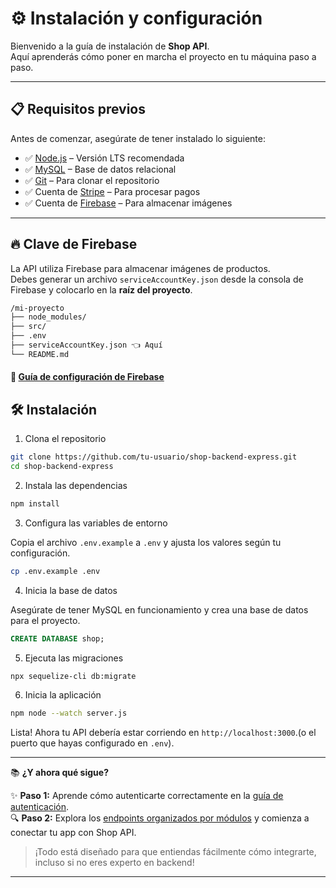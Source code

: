 # ⚙️ Instalación y configuración

Bienvenido a la guía de instalación de **Shop API**.  
Aquí aprenderás cómo poner en marcha el proyecto en tu máquina paso a paso.

---

## 📋 Requisitos previos

Antes de comenzar, asegúrate de tener instalado lo siguiente:

- ✅ [Node.js](https://nodejs.org/es) – Versión LTS recomendada  
- ✅ [MySQL](https://dev.mysql.com/downloads/installer/) – Base de datos relacional  
- ✅ [Git](https://git-scm.com/) – Para clonar el repositorio  
- ✅ Cuenta de [Stripe](https://dashboard.stripe.com/register) – Para procesar pagos  
- ✅ Cuenta de [Firebase](https://console.firebase.google.com/) – Para almacenar imágenes  

---

## 🔥 Clave de Firebase

La API utiliza Firebase para almacenar imágenes de productos.  
Debes generar un archivo `serviceAccountKey.json` desde la consola de Firebase y colocarlo en la **raíz del proyecto**.

```bash
/mi-proyecto
├── node_modules/
├── src/
├── .env
├── serviceAccountKey.json 👈 Aquí
└── README.md
```
#### 🔗 [Guía de configuración de Firebase](https://firebase.google.com/docs/admin/setup)

## 🛠️ Instalación

1. Clona el repositorio

```bash
git clone https://github.com/tu-usuario/shop-backend-express.git
cd shop-backend-express
```

2. Instala las dependencias

```bash
npm install
```

3. Configura las variables de entorno

Copia el archivo `.env.example` a `.env` y ajusta los valores según tu configuración.

```bash
cp .env.example .env
```

4. Inicia la base de datos

Asegúrate de tener MySQL en funcionamiento y crea una base de datos para el proyecto.

```sql
CREATE DATABASE shop;
```

5. Ejecuta las migraciones

```bash
npx sequelize-cli db:migrate
```

6. Inicia la aplicación

```bash
npm node --watch server.js
```
Lista! Ahora tu API debería estar corriendo en `http://localhost:3000`.(o el puerto que hayas configurado en `.env`).

---


📚 **¿Y ahora qué sigue?**

✨ **Paso 1:** Aprende cómo autenticarte correctamente en la [guía de autenticación](authentication.md).  
🔍 **Paso 2:** Explora los [endpoints organizados por módulos](endpoints/index.md) y comienza a conectar tu app con Shop API.

> ¡Todo está diseñado para que entiendas fácilmente cómo integrarte, incluso si no eres experto en backend!

---
